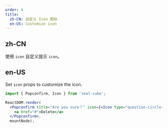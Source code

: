```yaml
---
order: 4
title:
  zh-CN: 自定义 Icon 图标
  en-US: Customize icon
---
```


## zh-CN

使用 `icon` 自定义提示 `icon`。

## en-US

Set `icon` props to customize the icon.

````jsx
import { Popconfirm, Icon } from 'zeal-cube';

ReactDOM.render(
  <Popconfirm title="Are you sure？" icon={<Icon type="question-circle-o" style={{ color: 'red' }} />}>
    <a href="#">Delete</a>
  </Popconfirm>,
  mountNode);
````
